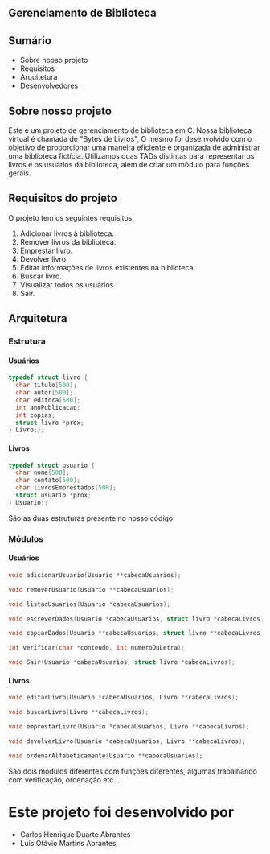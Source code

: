 ## Gerenciamento de Biblioteca

## Sumário

- Sobre nooso projeto
- Requisitos
- Arquitetura
- Desenvolvedores

## Sobre nosso projeto
Este é um projeto de gerenciamento de biblioteca em C. Nossa biblioteca virtual é chamada de "Bytes de Livros", O mesmo foi desenvolvido com o objetivo de proporcionar uma maneira eficiente e organizada de administrar uma biblioteca fictícia. Utilizamos duas TADs distintas para representar os livros e os usuários da biblioteca, além de criar um módulo para funções gerais.

## Requisitos do projeto
O projeto tem os seguintes requisitos:

1. Adicionar livros à biblioteca.
2. Remover livros da biblioteca.
3. Emprestar livro.
4. Devolver livro.
5. Editar informações de livros existentes na biblioteca.
6. Buscar livro.
7. Visualizar todos os usuários.
8. Sair.

## Arquitetura
### Estrutura
#### Usuários
```c
typedef struct livro {
  char titulo[500];
  char autor[500];
  char editora[500];
  int anoPublicacao;
  int copias;
  struct livro *prox;
} Livro;};
```

#### Livros
```c
typedef struct usuario {
  char nome[500];
  char contato[500];
  char livrosEmprestados[500];
  struct usuario *prox;
} Usuario;;
```
São as duas estruturas presente no nosso código
### Módulos
#### Usuários
```c
void adicionarUsuario(Usuario **cabecaUsuarios);

void removerUsuario(Usuario **cabecaUsuarios);

void listarUsuarios(Usuario *cabecaUsuarios);

void escreverDados(Usuario *cabecaUsuarios, struct livro *cabecaLivros);

void copiarDados(Usuario **cabecaUsuarios, struct livro **cabecaLivros);

int verificar(char *conteudo, int numeroOuLetra);

void Sair(Usuario *cabecaUsuarios, struct livro *cabecaLivros);
```
#### Livros
```c
void editarLivro(Usuario *cabecaUsuarios, Livro **cabecaLivros);

void buscarLivro(Livro **cabecaLivros);

void emprestarLivro(Usuario *cabecaUsuarios, Livro **cabecaLivros);

void devolverLivro(Usuario *cabecaUsuarios, Livro **cabecaLivros);

void ordenarAlfabeticamente(Usuario **cabecaUsuarios);
```
São dois módulos diferentes com funções diferentes, algumas trabalhando com verificação, ordenação etc...
# Este projeto foi desenvolvido por
- Carlos Henrique Duarte Abrantes
- Luís Otávio Martins Abrantes
